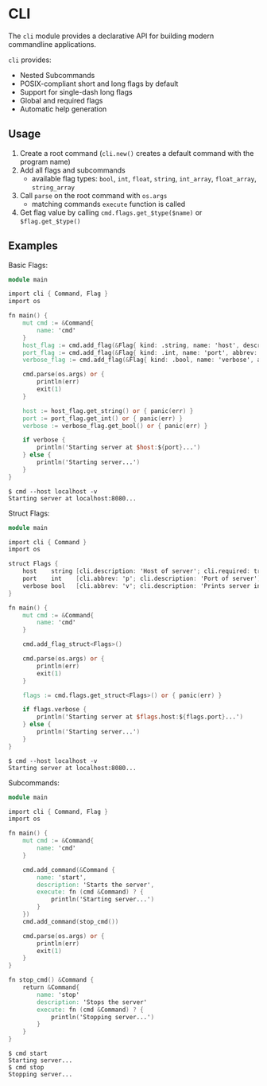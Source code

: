 # CLI

The `cli` module provides a declarative API for building modern commandline applications.

`cli` provides:

- Nested Subcommands 
- POSIX-compliant short and long flags by default
- Support for single-dash long flags
- Global and required flags
- Automatic help generation
<!-- Future Goals: -->
<!-- - Custom validators -->
<!-- - Automatic man page generation -->
<!-- - Automatic shell autocomplete generation for bash, zsh, fish and powershell -->
<!-- - Intelligent error suggestions -->
<!-- - Integration with `config` module -->

## Usage

1. Create a root command (`cli.new()` creates a default command with the program name)
2. Add all flags and subcommands
	- available flag types: `bool`, `int`, `float`, `string`, `int_array`, `float_array`, `string_array`
3. Call `parse` on the root command with `os.args`
	- matching commands `execute` function is called
4. Get flag value by calling `cmd.flags.get_$type($name)` or `$flag.get_$type()`

## Examples

Basic Flags:

```v
module main

import cli { Command, Flag }
import os

fn main() {
	mut cmd := &Command{
		name: 'cmd'
	}
	host_flag := cmd.add_flag(&Flag{ kind: .string, name: 'host', description: 'Host of server', required: true })
	port_flag := cmd.add_flag(&Flag{ kind: .int, name: 'port', abbrev: 'p', description: 'Port of server', default: 8080 })
	verbose_flag := cmd.add_flag(&Flag{ kind: .bool, name: 'verbose', abbrev: 'v', description: 'Prints server information' })

	cmd.parse(os.args) or {
		println(err)
		exit(1)
	}

	host := host_flag.get_string() or { panic(err) }
	port := port_flag.get_int() or { panic(err) }
	verbose := verbose_flag.get_bool() or { panic(err) }

	if verbose {
		println('Starting server at $host:${port}...')
	} else {
		println('Starting server...')
	}
}
```

```
$ cmd --host localhost -v
Starting server at localhost:8080...
```

Struct Flags: 

```v
module main

import cli { Command }
import os

struct Flags {
	host    string [cli.description: 'Host of server'; cli.required: true]
	port    int    [cli.abbrev: 'p'; cli.description: 'Port of server'] = 8080
	verbose bool   [cli.abbrev: 'v'; cli.description: 'Prints server information']
}

fn main() {
	mut cmd := &Command{
		name: 'cmd'
	}

	cmd.add_flag_struct<Flags>()

	cmd.parse(os.args) or {
		println(err)
		exit(1)
	}

	flags := cmd.flags.get_struct<Flags>() or { panic(err) }

	if flags.verbose {
		println('Starting server at $flags.host:${flags.port}...')
	} else {
		println('Starting server...')
	}
}
```

```
$ cmd --host localhost -v
Starting server at localhost:8080...
```

Subcommands:

```v
module main

import cli { Command, Flag }
import os

fn main() {
	mut cmd := &Command{
		name: 'cmd'
	}

	cmd.add_command(&Command {
		name: 'start',
		description: 'Starts the server',
		execute: fn (cmd &Command) ? {
			println('Starting server...')
		}
	})
	cmd.add_command(stop_cmd())

	cmd.parse(os.args) or {
		println(err)
		exit(1)
	}
}

fn stop_cmd() &Command {
	return &Command{
		name: 'stop'
		description: 'Stops the server'
		execute: fn (cmd &Command) ? {
			println('Stopping server...')
		}
	}
}
```

```
$ cmd start
Starting server...
$ cmd stop
Stopping server...
```

